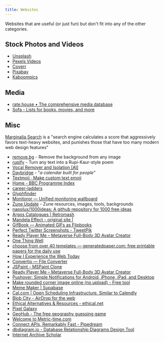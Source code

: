 ```yaml
---
title: Websites
---
```


Websites that are useful (or just fun) but don't fit into any of the other categories.

## Stock Photos and Videos

- [Unsplash](https://unsplash.com/)
- [Pexels Videos](https://www.pexels.com/videos/)
- [Coverr](https://coverr.co/)
- [Pixabay](https://pixabay.com/)
- [Kaboompics](https://kaboompics.com/)

## Media

- [rate.house • The comprehensive media database](https://rate.house/)
- [Sofa - Lists for books, movies, and more](https://www.sofahq.com/)

## Misc

[Marginalia Search](https://search.marginalia.nu/) is a "search engine calculates a score that aggressively favors text-heavy websites, and punishes those that have too many modern web design features"

- [remove.bg](https://www.remove.bg/) - Remove the background from any image
- [rupify](https://www.rupify.fun/) - Turn any text into a Rupi-Kaur-style poem
- [Vocal Remover and Isolation [AI]](https://vocalremover.org/)
- [Daybridge](https://daybridge.com) - "_a calendar built for people_"
- [Textmoji · Make custom text emoji](https://textmoji.app/)
- [Home - BBC Programme Index](https://genome.ch.bbc.co.uk/)
- [career-ladders](https://career-ladders.dev/)
- [Glyphfinder](https://www.glyphfinder.com/)
- [Monitoror — Unified monitoring wallboard](https://monitoror.com/)
- [Zune Update](https://www.zuneupdate.com/) - Zune resources, images, tools, backgrounds
- [napolux/1000ideas: A github repository for 1000 free ideas](https://github.com/napolux/1000ideas)
- [Argos Catalogues | Retromash](https://retromash.com/argos/)
- [Mandela Effect - original site |](https://mandelaeffect.com/)
- [GifBook — Animated GIFs as Flipbooks](https://gifbook.io/)
- [Perfect Twitter Screenshots - TweetPik](https://tweetpik.com/)
- [Ready Player Me – Metaverse Full-Body 3D Avatar Creator](https://readyplayer.me/)
- [One Thing Well](https://onethingwell.org/)
- [choose from over 40 templates — generatedpaper.com: free printable papers for the daily use](http://generatedpaper.com/en)
- [How I Experience the Web Today](https://how-i-experience-web-today.com/detail.html)
- [Convertio — File Converter](https://convertio.co/)
- [JSPaint - MSPaint Clone](https://jspaint.app/#local:a63944244c7d3)
- [Ready Player Me – Metaverse Full-Body 3D Avatar Creator](https://readyplayer.me/)
- [Pushover: Simple Notifications for Android, iPhone, iPad, and Desktop](https://pushover.net/)
- [Make rounded corner image online (no upload) - Free tool](https://round-corner.imageonline.co/)
- [Meme Maker | Supabase](https://meme.town/)
- [Cal.com | Open Scheduling Infrastructure. Similar to Calendly](https://cal.com/)
- [Blob City - AirDrop for the web](https://blob.city/)
- [Ethical Alternatives & Resources - ethical.net](https://ethical.net/resources/)
- [Pixel Galaxy](https://galaxy.derpy.lol/)
- [GeoHub - The free geography guessing game](https://www.geohub.gg/)
- [Welcome to Metric-time.com](https://metric-time.com/)
- [Connect APIs, Remarkably Fast - Pipedream](https://pipedream.com/)
- [dbdiagram.io - Database Relationship Diagrams Design Tool](https://dbdiagram.io/home)
- [Internet Archive Scholar](https://scholar.archive.org/)
